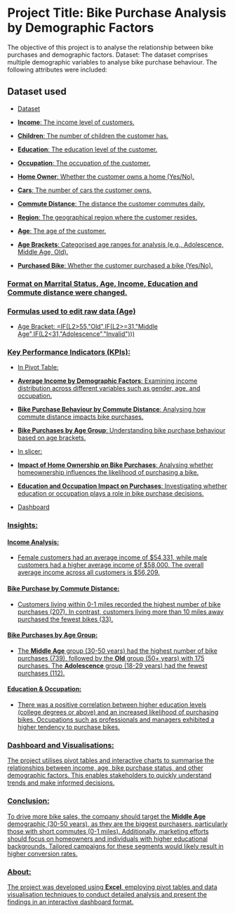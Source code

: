 # Project Title: Bike Purchase Analysis by Demographic Factors
The objective of this project is to analyse the relationship between bike purchases and demographic factors.
Dataset:
The dataset comprises multiple demographic variables to analyse bike purchase behaviour. The following attributes were included:

## Dataset used
-  <a href="https://github.com/SumayaKahie/Bike-Sales-Dashboard/blob/main/Bike%20Sales%20.xlsx">Dataset

- **Income**: The income level of customers.
- **Children**: The number of children the customer has.
- **Education**: The education level of the customer.
- **Occupation**: The occupation of the customer.
- **Home Owner**: Whether the customer owns a home (Yes/No).
- **Cars**: The number of cars the customer owns.
- **Commute Distance**: The distance the customer commutes daily.
- **Region**: The geographical region where the customer resides.
- **Age**: The age of the customer.
- **Age Brackets**: Categorised age ranges for analysis (e.g., Adolescence, Middle Age, Old).
- **Purchased Bike**: Whether the customer purchased a bike (Yes/No).

### Format on Marrital Status, Age, Income, Education and Commute distance were changed.
### Formulas used to edit raw data (Age)
- Age Bracket: =IF(L2>55,"Old",IF(L2>=31,"Middle Age",IF(L2<31,"Adolescence","Invalid")))

### Key Performance Indicators (KPIs):
- In Pivot Table:
- **Average Income by Demographic Factors**: Examining income distribution across different variables such as gender, age, and occupation.
- **Bike Purchase Behaviour by Commute Distance**: Analysing how commute distance impacts bike purchases.
- **Bike Purchases by Age Group**: Understanding bike purchase behaviour based on age brackets.
- In slicer:
- **Impact of Home Ownership on Bike Purchases**: Analysing whether homeownership influences the likelihood of purchasing a bike.
- **Education and Occupation Impact on Purchases**: Investigating whether education or occupation plays a role in bike purchase decisions.

-  <a href="https://github.com/SumayaKahie/Bike-Sales-Dashboard/blob/main/Bike%20Sales%20Dashboard.png">Dashboard

### Insights:
#### Income Analysis:
- Female customers had an average income of $54,331, while male customers had a higher average income of $58,000. The overall average income across all customers is $56,209.

#### Bike Purchase by Commute Distance:
- Customers living within 0-1 miles recorded the highest number of bike purchases (207). In contrast, customers living more than 10 miles away purchased the fewest bikes (33).

#### Bike Purchases by Age Group:
- The **Middle Age** group (30-50 years) had the highest number of bike purchases (739), followed by the **Old** group (50+ years) with 175 purchases. The **Adolescence** group (18-29 years) had the fewest purchases (112).

#### Education & Occupation:
- There was a positive correlation between higher education levels (college degrees or above) and an increased likelihood of purchasing bikes. Occupations such as professionals and managers exhibited a higher tendency to purchase bikes.

### Dashboard and Visualisations:
The project utilises pivot tables and interactive charts to summarise the relationships between income, age, bike purchase status, and other demographic factors. This enables stakeholders to quickly understand trends and make informed decisions.

### Conclusion:
To drive more bike sales, the company should target the **Middle Age** demographic (30-50 years), as they are the biggest purchasers, particularly those with short commutes (0-1 miles). Additionally, marketing efforts should focus on homeowners and individuals with higher educational backgrounds. Tailored campaigns for these segments would likely result in higher conversion rates.

### About:
The project was developed using **Excel**, employing pivot tables and data visualisation techniques to conduct detailed analysis and present the findings in an interactive dashboard format.
